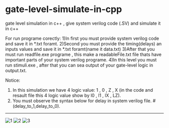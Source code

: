 # gate-level-simulate-in-cpp
gate level simulation in c++ ,  give system verilog code (.SV) and simulate it in c++

For run programe corectly:
1)In first you must provide system verilog code and save it in *.txt foramt.
2)Second you must provide the timing(delays) an inputs values and save it in *.txt foramt(name it data.txt)
3)After that you must run readfile.exe programe , this make a readableFile.txt file thats have important parts of your system verilog programe.
4)In this level you must run stimuli.exe , after that you can sea output of your gate-level logic in output.txt.

Notice:
1) In this simulation we have 4 logic value: 1 , 0 , Z , X (in the code and resault file this 4 logic value show by l0 , l1 , lX , LZ).
2) You must observe the syntax below for delay in system verilog file.
          #(delay_to_1,delay_to_0).
          
**************************************************************************************************************************************************	

![1](https://user-images.githubusercontent.com/80327162/110479173-5fa8a800-80fa-11eb-9e7e-c7699eede5e8.PNG)
![2](https://user-images.githubusercontent.com/80327162/110479191-633c2f00-80fa-11eb-84ea-74220054f87e.PNG)
![3](https://user-images.githubusercontent.com/80327162/110479230-69caa680-80fa-11eb-8fa9-93cf039b411f.PNG)
